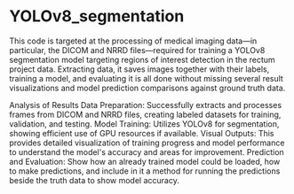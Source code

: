 # YOLOv8_segmentation
This code is targeted at the processing of medical imaging data—in particular, the DICOM and NRRD files—required for training a YOLOv8 segmentation model targeting regions of interest detection in the rectum project data. Extracting data, it saves images together with their labels, training a model, and evaluating it is all done without missing several result visualizations and model prediction comparisons against ground truth data.

Analysis of Results
Data Preparation: Successfully extracts and processes frames from DICOM and NRRD files, creating labeled datasets for training, validation, and testing.
Model Training: Utilizes YOLOv8 for segmentation, showing efficient use of GPU resources if available.
Visual Outputs: This provides detailed visualization of training progress and model performance to understand the model's accuracy and areas for improvement.
Prediction and Evaluation: Show how an already trained model could be loaded, how to make predictions, and include in it a method for running the predictions beside the truth data to show model accuracy.

